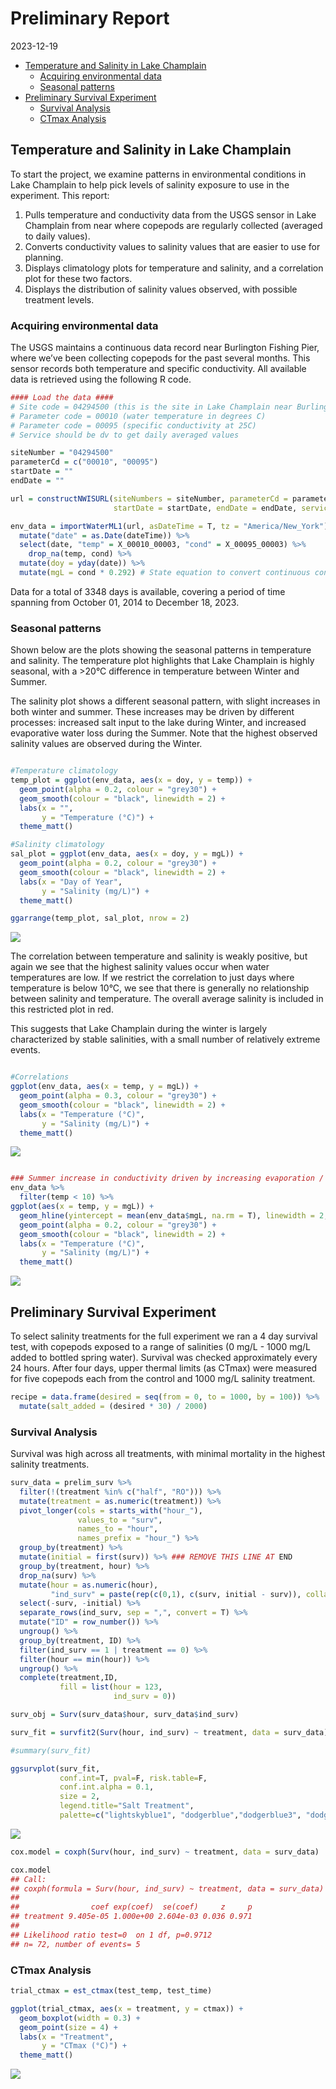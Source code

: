 Preliminary Report
================
2023-12-19

- [Temperature and Salinity in Lake
  Champlain](#temperature-and-salinity-in-lake-champlain)
  - [Acquiring environmental data](#acquiring-environmental-data)
  - [Seasonal patterns](#seasonal-patterns)
- [Preliminary Survival Experiment](#preliminary-survival-experiment)
  - [Survival Analysis](#survival-analysis)
  - [CTmax Analysis](#ctmax-analysis)

## Temperature and Salinity in Lake Champlain

To start the project, we examine patterns in environmental conditions in
Lake Champlain to help pick levels of salinity exposure to use in the
experiment. This report:

1.  Pulls temperature and conductivity data from the USGS sensor in Lake
    Champlain from near where copepods are regularly collected (averaged
    to daily values).
2.  Converts conductivity values to salinity values that are easier to
    use for planning.
3.  Displays climatology plots for temperature and salinity, and a
    correlation plot for these two factors.
4.  Displays the distribution of salinity values observed, with possible
    treatment levels.

### Acquiring environmental data

The USGS maintains a continuous data record near Burlington Fishing
Pier, where we’ve been collecting copepods for the past several months.
This sensor records both temperature and specific conductivity. All
available data is retrieved using the following R code.

``` r
#### Load the data ####
# Site code = 04294500 (this is the site in Lake Champlain near Burlington)
# Parameter code = 00010 (water temperature in degrees C)
# Parameter code = 00095 (specific conductivity at 25C)
# Service should be dv to get daily averaged values

siteNumber = "04294500"
parameterCd = c("00010", "00095")
startDate = ""
endDate = ""

url = constructNWISURL(siteNumbers = siteNumber, parameterCd = parameterCd, 
                       startDate = startDate, endDate = endDate, service = "dv")

env_data = importWaterML1(url, asDateTime = T, tz = "America/New_York") %>%  
  mutate("date" = as.Date(dateTime)) %>%  
  select(date, "temp" = X_00010_00003, "cond" = X_00095_00003) %>% 
    drop_na(temp, cond) %>% 
  mutate(doy = yday(date)) %>% 
  mutate(mgL = cond * 0.292) # State equation to convert continuous conductivity measurements to chloride concentrations: VT DEC 2019 - Watershed Management Division. Vermont Surface Water Assessment and Listing Methodology in accordance with USEPA Guidance. Montpelier www.watershedmanagement.vt.gov
```

Data for a total of 3348 days is available, covering a period of time
spanning from October 01, 2014 to December 18, 2023.

### Seasonal patterns

Shown below are the plots showing the seasonal patterns in temperature
and salinity. The temperature plot highlights that Lake Champlain is
highly seasonal, with a \>20°C difference in temperature between Winter
and Summer.

The salinity plot shows a different seasonal pattern, with slight
increases in both winter and summer. These increases may be driven by
different processes: increased salt input to the lake during Winter, and
increased evaporative water loss during the Summer. Note that the
highest observed salinity values are observed during the Winter.

``` r

#Temperature climatology
temp_plot = ggplot(env_data, aes(x = doy, y = temp)) + 
  geom_point(alpha = 0.2, colour = "grey30") + 
  geom_smooth(colour = "black", linewidth = 2) + 
  labs(x = "", 
       y = "Temperature (°C)") + 
  theme_matt()

#Salinity climatology
sal_plot = ggplot(env_data, aes(x = doy, y = mgL)) + 
  geom_point(alpha = 0.2, colour = "grey30") + 
  geom_smooth(colour = "black", linewidth = 2) + 
  labs(x = "Day of Year", 
       y = "Salinity (mg/L)") + 
  theme_matt()

ggarrange(temp_plot, sal_plot, nrow = 2)
```

<img src="../Figures/markdown/temp-sal-plots-1.png" style="display: block; margin: auto;" />

The correlation between temperature and salinity is weakly positive, but
again we see that the highest salinity values occur when water
temperatures are low. If we restrict the correlation to just days where
temperature is below 10°C, we see that there is generally no
relationship between salinity and temperature. The overall average
salinity is included in this restricted plot in red.

This suggests that Lake Champlain during the winter is largely
characterized by stable salinities, with a small number of relatively
extreme events.

``` r

#Correlations
ggplot(env_data, aes(x = temp, y = mgL)) + 
  geom_point(alpha = 0.3, colour = "grey30") + 
  geom_smooth(colour = "black", linewidth = 2) + 
  labs(x = "Temperature (°C)", 
       y = "Salinity (mg/L)") + 
  theme_matt()
```

<img src="../Figures/markdown/temp-salt-corrs-1.png" style="display: block; margin: auto;" />

``` r

### Summer increase in conductivity driven by increasing evaporation / decreasing input? 
env_data %>% 
  filter(temp < 10) %>% 
ggplot(aes(x = temp, y = mgL)) + 
  geom_hline(yintercept = mean(env_data$mgL, na.rm = T), linewidth = 2, colour = "sienna3") + 
  geom_point(alpha = 0.2, colour = "grey30") + 
  geom_smooth(colour = "black", linewidth = 2) + 
  labs(x = "Temperature (°C)", 
       y = "Salinity (mg/L)") + 
  theme_matt()
```

<img src="../Figures/markdown/temp-salt-corrs-2.png" style="display: block; margin: auto;" />

## Preliminary Survival Experiment

To select salinity treatments for the full experiment we ran a 4 day
survival test, with copepods exposed to a range of salinities (0 mg/L -
1000 mg/L added to bottled spring water). Survival was checked
approximately every 24 hours. After four days, upper thermal limits (as
CTmax) were measured for five copepods each from the control and 1000
mg/L salinity treatment.

``` r
recipe = data.frame(desired = seq(from = 0, to = 1000, by = 100)) %>% 
  mutate(salt_added = (desired * 30) / 2000)
```

### Survival Analysis

Survival was high across all treatments, with minimal mortality in the
highest salinity treatments.

``` r
surv_data = prelim_surv %>% 
  filter(!(treatment %in% c("half", "RO"))) %>% 
  mutate(treatment = as.numeric(treatment)) %>% 
  pivot_longer(cols = starts_with("hour_"),
               values_to = "surv", 
               names_to = "hour",
               names_prefix = "hour_") %>% 
  group_by(treatment) %>% 
  mutate(initial = first(surv)) %>% ### REMOVE THIS LINE AT END
  group_by(treatment, hour) %>% 
  drop_na(surv) %>% 
  mutate(hour = as.numeric(hour),
         "ind_surv" = paste(rep(c(0,1), c(surv, initial - surv)), collapse = ",")) %>%
  select(-surv, -initial) %>% 
  separate_rows(ind_surv, sep = ",", convert = T) %>% 
  mutate("ID" = row_number()) %>%  
  ungroup() %>% 
  group_by(treatment, ID) %>% 
  filter(ind_surv == 1 | treatment == 0) %>% 
  filter(hour == min(hour)) %>% 
  ungroup() %>% 
  complete(treatment,ID, 
           fill = list(hour = 123,
                       ind_surv = 0))

surv_obj = Surv(surv_data$hour, surv_data$ind_surv)

surv_fit = survfit2(Surv(hour, ind_surv) ~ treatment, data = surv_data)

#summary(surv_fit)

ggsurvplot(surv_fit, 
           conf.int=T, pval=F, risk.table=F, 
           conf.int.alpha = 0.1,
           size = 2,
           legend.title="Salt Treatment",
           palette=c("lightskyblue1", "dodgerblue","dodgerblue3", "dodgerblue4", "navy", "darkorchid4", "lightsalmon", "indianred2", "indianred4", "orangered3", "firebrick4"))
```

<img src="../Figures/markdown/surv-trial-1.png" style="display: block; margin: auto;" />

``` r
cox.model = coxph(Surv(hour, ind_surv) ~ treatment, data = surv_data)

cox.model
## Call:
## coxph(formula = Surv(hour, ind_surv) ~ treatment, data = surv_data)
## 
##                coef exp(coef)  se(coef)     z     p
## treatment 9.405e-05 1.000e+00 2.604e-03 0.036 0.971
## 
## Likelihood ratio test=0  on 1 df, p=0.9712
## n= 72, number of events= 5
```

### CTmax Analysis

``` r
trial_ctmax = est_ctmax(test_temp, test_time)

ggplot(trial_ctmax, aes(x = treatment, y = ctmax)) + 
  geom_boxplot(width = 0.3) +
  geom_point(size = 4) + 
  labs(x = "Treatment", 
       y = "CTmax (°C)") + 
  theme_matt()
```

<img src="../Figures/markdown/ctmax-trial-1.png" style="display: block; margin: auto;" />
